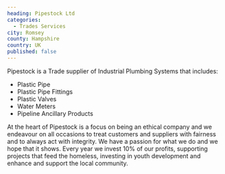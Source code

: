```yaml
---
heading: Pipestock Ltd
categories:
  - Trades Services
city: Romsey
county: Hampshire
country: UK
published: false
---
```

Pipestock is a Trade supplier of Industrial Plumbing Systems that includes:

- Plastic Pipe
- Plastic Pipe Fittings
- Plastic Valves
- Water Meters
- Pipeline Ancillary Products

At the heart of Pipestock is a focus on being an ethical company and we endeavour on all occasions to treat customers and suppliers with fairness and to always act with integrity. We have a passion for what we do and we hope that it shows. Every year we invest 10% of our profits, supporting projects that feed the homeless, investing in youth development and enhance and support the local community.
